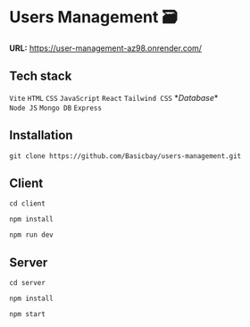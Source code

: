 # Users Management 🗃
**URL:** https://user-management-az98.onrender.com/

## Tech stack
`Vite` `HTML` `CSS` `JavaScript` `React` `Tailwind CSS`
\**Database**\
 `Node JS` `Mongo DB` `Express`

## Installation
```console
git clone https://github.com/Basicbay/users-management.git
```
## Client
```console
cd client
```
```console
npm install
```
```console
npm run dev
```
## Server
```console
cd server
```
```console
npm install
```
```console
npm start
```

